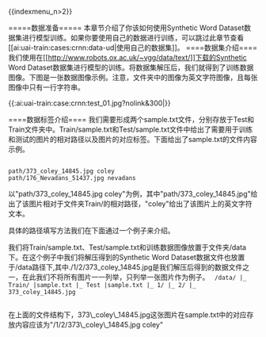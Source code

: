 {{indexmenu_n>2}}

=====数据准备=====
本章节介绍了你该如何使用Synthetic Word Dataset数据集进行模型训练。如果你要使用自己的数据进行训练，可以跳过此章节查看[[ai:uai-train:cases:crnn:data-ud|使用自己的数据集]]。
====数据集介绍====
我们使用在[[http://www.robots.ox.ac.uk/~vgg/data/text/]]下载的Synthetic Word Dataset数据集进行模型的训练。将数据集解压后，我们就得到了训练数据图像。下图是一张数据图像示例。注意，文件夹中的图像为英文字符图像，且每张图像中只有一行字符串。

{{:ai:uai-train:case:crnn:test_01.jpg?nolink&300|}}

====数据标签介绍====
我们需要形成两个sample.txt文件，分别存放于Test和Train文件夹中。Train/sample.txt和Test/sample.txt文件中给出了需要用于训练和测试的图片的相对路径以及图片的对应标签。下面给出了sample.txt的文件内容示例。

<code>
path/373_coley_14845.jpg coley
path/176_Nevadans_51437.jpg nevadans
</code>

以"path/373\_coley\_14845.jpg coley"为例，其中"path/373\_coley\_14845.jpg"给出了该图片相对于文件夹Train/的相对路径，"coley"给出了该图片上的英文字符文本。

具体的路径填写方法我们在下面通过一个例子来介绍。

我们将Train/sample.txt、Test/sample.txt和训练数据图像放置于文件夹/data下。在这个例子中我们将解压得到的Synthetic Word Dataset数据文件也放置于/data路径下,其中./1/2/373\_coley\_14845.jpg是我们解压后得到的数据文件之一，在此我们不将所有图片一一列举，只列举一张图片作为例子。
<code>
/data/
   |_ Train/
     |sample.txt
   |_ Test
     |sample.txt
   |_ 1/
      |_ 2/
	   |_ 373_coley_14845.jpg

</code>
在上面的文件结构下，373\_coley\_14845.jpg这张图片在sample.txt中的对应存放内容应该为"/1/2/373\_coley\_14845.jpg  coley"
